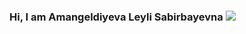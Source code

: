 ### Hi, I am Amangeldiyeva Leyli Sabirbayevna <img src="https://media0.giphy.com/media/pr1dbVONbGeVvSiECh/giphy.gif?cid=ecf05e4759fxbd950wuw6isk3q572jyz6h4cfy656vl73p2m&ep=v1_stickers_search&rid=giphy.gif&ct=s">
